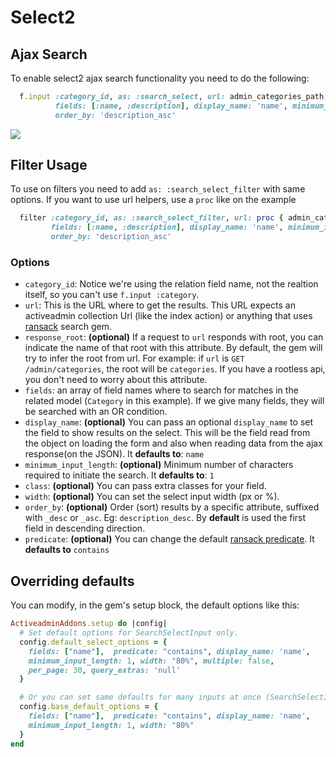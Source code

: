 # Select2

## Ajax Search

To enable select2 ajax search functionality you need to do the following:

```ruby
  f.input :category_id, as: :search_select, url: admin_categories_path,
          fields: [:name, :description], display_name: 'name', minimum_input_length: 2,
          order_by: 'description_asc'
```

<img src="./images/select2-search-select.gif" />

## Filter Usage

To use on filters you need to add `as: :search_select_filter` with same options.
If you want to use url helpers, use a `proc` like on the example

```ruby
  filter :category_id, as: :search_select_filter, url: proc { admin_categories_path },
         fields: [:name, :description], display_name: 'name', minimum_input_length: 2,
         order_by: 'description_asc'
```

### Options

* `category_id`: Notice we're using the relation field name, not the realtion itself, so you can't use `f.input :category`.
* `url`: This is the URL where to get the results. This URL expects an activeadmin collection Url (like the index action) or anything that uses [ransack](https://github.com/activerecord-hackery/ransack) search gem.
* `response_root`: **(optional)** If a request to `url` responds with root, you can indicate the name of that root with this attribute. By default, the gem will try to infer the root from url. For example: if `url` is `GET /admin/categories`, the root will be `categories`. If you have a rootless api, you don't need to worry about this attribute.
* `fields`: an array of field names where to search for matches in the related model (`Category` in this example). If we give many fields, they will be searched with an OR condition.
* `display_name`: **(optional)** You can pass an optional `display_name` to set the field to show results on the select. This will be the field read from the object on loading the form and also when reading data from the ajax response(on the JSON). It **defaults to**: `name`
* `minimum_input_length`: **(optional)** Minimum number of characters required to initiate the
  search. It **defaults to**: `1`
* `class`: **(optional)** You can pass extra classes for your field.
* `width`: **(optional)** You can set the select input width (px or %).
* `order_by`: **(optional)** Order (sort) results by a specific attribute, suffixed with `_desc` or `_asc`. Eg: `description_desc`. By **default** is used the first field in descending direction.
* `predicate`: **(optional)** You can change the default [ransack predicate](https://github.com/activerecord-hackery/ransack#search-matchers). It **defaults to** `contains`

## Overriding defaults

You can modify, in the gem's setup block, the default options like this:

```ruby
ActiveadminAddons.setup do |config|
  # Set default options for SearchSelectInput only.
  config.default_select_options = {
    fields: ["name"],  predicate: "contains", display_name: 'name',
    minimum_input_length: 1, width: "80%", multiple: false,
    per_page: 30, query_extras: 'null'
  }

  # Or you can set same defaults for many inputs at once (SearchSelectInput, SelectedListInput and NestedLevelInput)
  config.base_default_options = {
    fields: ["name"],  predicate: "contains", display_name: 'name',
    minimum_input_length: 1, width: "80%"
  }
end
```
